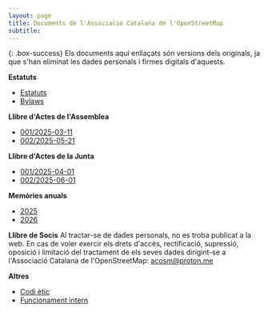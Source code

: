 ```yaml
---
layout: page
title: Documents de l'Associació Catalana de l'OpenStreetMap
subtitle: 
---
```


{: .box-success} Els documents aquí enllaçats són versions dels originals, ja que s'han eliminat les dades personals i firmes digitals d'aquests.

**Estatuts**
- [Estatuts](https://www.osmcatala.cat/assets/docs/Estatuts%20-%20Associaci%C3%B3%20Catalana%20de%20l'OpenStreetMap.pdf)
- [Bylaws](https://www.osmcatala.cat/assets/docs/Estatuts%20-%20Associaci%C3%B3%20Catalana%20de%20l'OpenStreetMap.pdf)

**Llibre d'Actes de l'Assemblea**
- [001/2025-03-11](https://www.osmcatala.cat/assets/docs/Acta%20fundacional.pdf)
- [002/2025-05-21]()

**Llibre d'Actes de la Junta**
- [001/2025-04-01]()
- [002/2025-06-01]()

**Memòries anuals**
- [2025]()
- [2026]()

**Llibre de Socis**
Al tractar-se de dades personals, no es troba publicat a la web. En cas de voler exercir els drets d'accès, rectificació, supressió, oposició i limitació del tractament de els seves dades dirigint-se a l'Associació Catalana de l'OpenStreetMap: acosm@proton.me

**Altres**
- [Codi ètic]()
- [Funcionament intern]()
